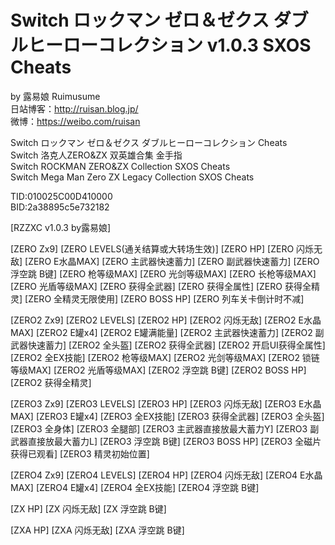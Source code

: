 # Switch ロックマン ゼロ＆ゼクス ダブルヒーローコレクション v1.0.3 SXOS Cheats


by 露易娘 Ruimusume</br>
日站博客：http://ruisan.blog.jp/</br>
微博：https://weibo.com/ruisan</br>

Switch ロックマン ゼロ＆ゼクス ダブルヒーローコレクション Cheats</br>
Switch 洛克人ZERO&ZX 双英雄合集 金手指</br>
Switch ROCKMAN ZERO&ZX Collection SXOS Cheats</br>
Switch Mega Man Zero ZX Legacy Collection SXOS Cheats</br>

TID:010025C00D410000</br>
BID:2a38895c5e732182</br>

[RZZXC v1.0.3 by露易娘]

[ZERO Zx9]
[ZERO LEVELS(通关结算或大转场生效)]
[ZERO HP]
[ZERO 闪烁无敌]
[ZERO E水晶MAX]
[ZERO 主武器快速蓄力]
[ZERO 副武器快速蓄力]
[ZERO 浮空跳 B键]
[ZERO 枪等级MAX]
[ZERO 光剑等级MAX]
[ZERO 长枪等级MAX]
[ZERO 光盾等级MAX]
[ZERO 获得全武器]
[ZERO 获得全属性]
[ZERO 获得全精灵]
[ZERO 全精灵无限使用]
[ZERO BOSS HP]
[ZERO 列车关卡倒计时不减]

[ZERO2 Zx9]
[ZERO2 LEVELS]
[ZERO2 HP]
[ZERO2 闪烁无敌]
[ZERO2 E水晶MAX]
[ZERO2 E罐x4]
[ZERO2 E罐满能量]
[ZERO2 主武器快速蓄力]
[ZERO2 副武器快速蓄力]
[ZERO2 全头盔]
[ZERO2 获得全武器]
[ZERO2 开启UI获得全属性]
[ZERO2 全EX技能]
[ZERO2 枪等级MAX]
[ZERO2 光剑等级MAX]
[ZERO2 锁链等级MAX]
[ZERO2 光盾等级MAX]
[ZERO2 浮空跳 B键]
[ZERO2 BOSS HP]
[ZERO2 获得全精灵]

[ZERO3 Zx9]
[ZERO3 LEVELS]
[ZERO3 HP]
[ZERO3 闪烁无敌]
[ZERO3 E水晶MAX]
[ZERO3 E罐x4]
[ZERO3 全EX技能]
[ZERO3 获得全武器]
[ZERO3 全头盔]
[ZERO3 全身体]
[ZERO3 全腿部]
[ZERO3 主武器直接放最大蓄力Y]
[ZERO3 副武器直接放最大蓄力L]
[ZERO3 浮空跳 B键]
[ZERO3 BOSS HP]
[ZERO3 全磁片获得已观看]
[ZERO3 精灵初始位置]

[ZERO4 Zx9]
[ZERO4 LEVELS]
[ZERO4 HP]
[ZERO4 闪烁无敌]
[ZERO4 E水晶MAX]
[ZERO4 E罐x4]
[ZERO4 全EX技能]
[ZERO4 浮空跳 B键]

[ZX HP]
[ZX 闪烁无敌]
[ZX 浮空跳 B键]

[ZXA HP]
[ZXA 闪烁无敌]
[ZXA 浮空跳 B键]
